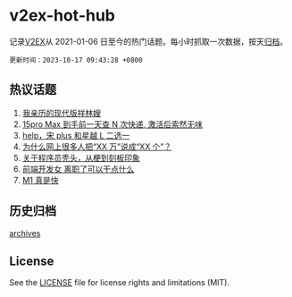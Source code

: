 # v2ex-hot-hub

 记录[V2EX](https://www.v2ex.com/)从 2021-01-06 日至今的热门话题。每小时抓取一次数据，按天[归档](archives)。

`更新时间：2023-10-17 09:43:28 +0800`

## 热议话题

1. [我亲历的现代版祥林嫂](https://www.v2ex.com/t/982321)
1. [15pro Max 到手前一天查 N 次快递, 激活后索然无味](https://www.v2ex.com/t/982312)
1. [help，宋 plus 和星越 L 二选一](https://www.v2ex.com/t/982327)
1. [为什么网上很多人把“XX 万”说成“XX 个”？](https://www.v2ex.com/t/982448)
1. [关于程序员秃头，从梗到刻板印象](https://www.v2ex.com/t/982338)
1. [前端开发女 离职了可以干点什么](https://www.v2ex.com/t/982445)
1. [M1 真是快](https://www.v2ex.com/t/982310)

## 历史归档

[archives](archives)

## License

See the [LICENSE](LICENSE) file for license rights and limitations (MIT).

